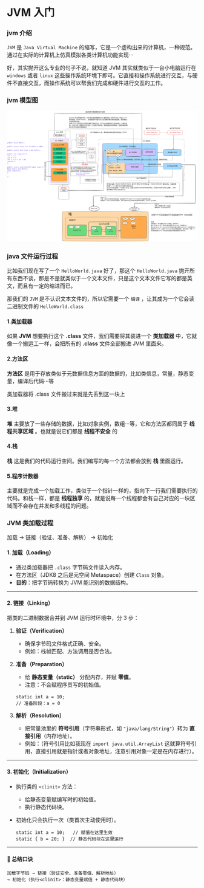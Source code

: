 # JVM 入门

### jvm 介绍

`JVM` 是 `Java Virtual Machine` 的缩写，它是一个虚构出来的计算机，一种规范。通过在实际的计算机上仿真模拟各类计算机功能实现···

好，其实抛开这么专业的句子不说，就知道 JVM 其实就类似于一台小电脑运行在 `windows` 或者 `linux` 这些操作系统环境下即可。它直接和操作系统进行交互，与硬件不直接交互，而操作系统可以帮我们完成和硬件进行交互的工作。

### jvm 模型图

![jvm](./assets/jvm.svg)



### java 文件运行过程

比如我们现在写了一个 `HelloWorld.java` 好了，那这个 `HelloWorld.java` 抛开所有东西不谈，那是不是就类似于一个文本文件，只是这个文本文件它写的都是英文，而且有一定的缩进而已。

那我们的 `JVM` 是不认识文本文件的，所以它需要一个 `编译` ，让其成为一个它会读二进制文件的 `HelloWorld.class`



#### 1.类加载器

如果 **JVM** 想要执行这个 **.class** 文件，我们需要将其装进一个 **类加载器** 中，它就像一个搬运工一样，会把所有的 **.class** 文件全部搬进 JVM 里面来。



#### 2.方法区

**方法区** 是用于存放类似于元数据信息方面的数据的，比如类信息，常量，静态变量，编译后代码···等

类加载器将 .class 文件搬过来就是先丢到这一块上



#### 3.堆

**堆** 主要放了一些存储的数据，比如对象实例，数组···等，它和方法区都同属于 **线程共享区域** 。也就是说它们都是 **线程不安全** 的



#### 4.栈

**栈** 这是我们的代码运行空间。我们编写的每一个方法都会放到 **栈** 里面运行。



#### 5.程序计数器

主要就是完成一个加载工作，类似于一个指针一样的，指向下一行我们需要执行的代码。和栈一样，都是 **线程独享** 的，就是说每一个线程都会有自己对应的一块区域而不会存在并发和多线程的问题。



### JVM 类加载过程

加载 → 链接（验证、准备、解析） → 初始化

#### 1. **加载（Loading）**

- 通过类加载器把 `.class` 字节码文件读入内存。
- 在方法区（JDK8 之后是元空间 Metaspace）创建 `Class` 对象。
- **目的**：把字节码转换为 JVM 能识别的数据结构。

------

#### 2. **链接（Linking）**

把类的二进制数据合并到 JVM 运行时环境中，分 3 步：

1. **验证（Verification）**

   - 确保字节码文件格式正确、安全。
   - 例如：栈帧匹配、方法调用是否合法。

2. **准备（Preparation）**

   - 给 **静态变量（static）** 分配内存，并赋 **零值**。
   - 注意：不会赋程序员写的初始值。

   ```
   static int a = 10;
   // 准备阶段：a = 0
   ```

3. **解析（Resolution）**

   - 把常量池里的 **符号引用**（字符串形式，如 `"java/lang/String"`）转为 **直接引用**（内存地址）。
   - 例如：（符号引用比如我现在 `import java.util.ArrayList` 这就算符号引用，直接引用就是指针或者对象地址，注意引用对象一定是在内存进行）。

------

#### 3. **初始化（Initialization）**

- 执行类的 `<clinit>` 方法：

  - 给静态变量赋编写时的初始值。
  - 执行静态代码块。

- 初始化只会执行一次（类首次主动使用时）。

  ```
  static int a = 10;   // 赋值在这里生效
  static { b = 20; }  // 静态代码块在这里运行
  ```

------

#### 🔹 总结口诀

```
加载字节码 → 链接（验证安全、准备零值、解析地址）
→ 初始化（执行<clinit>：静态变量赋值 + 静态代码块）
```
